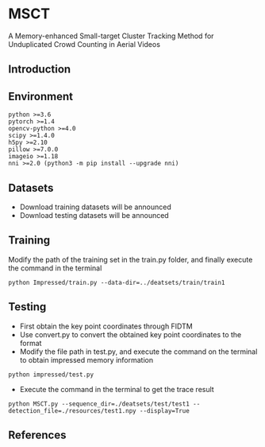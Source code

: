 # MSCT
A Memory-enhanced Small-target Cluster Tracking Method for Unduplicated Crowd Counting in Aerial Videos

## Introduction

## Environment

```
python >=3.6 
pytorch >=1.4
opencv-python >=4.0
scipy >=1.4.0
h5py >=2.10
pillow >=7.0.0
imageio >=1.18
nni >=2.0 (python3 -m pip install --upgrade nni)
```

## Datasets

- Download training datasets will be announced
- Download testing datasets will be announced

## Training

Modify the path of the training set in the train.py folder, and finally execute the command in the terminal

```
python Impressed/train.py --data-dir=../deatsets/train/train1
```

## Testing

- First obtain the key point coordinates through FIDTM
- Use convert.py to convert the obtained key point coordinates to the format
- Modify the file path in test.py, and execute the command on the terminal to obtain impressed memory information

```
python impressed/test.py
```

- Execute the command in the terminal to get the trace result

```
python MSCT.py --sequence_dir=./deatsets/test/test1 --detection_file=./resources/test1.npy --display=True
```

## References
